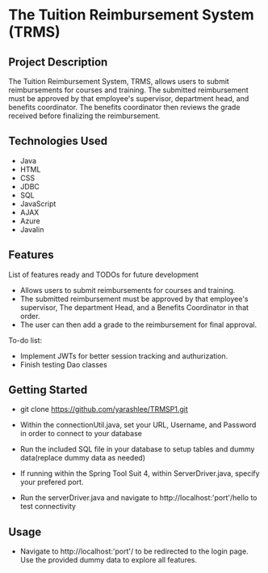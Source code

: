 # The Tuition Reimbursement System (TRMS)

## Project Description

The Tuition Reimbursement System, TRMS, allows users to submit reimbursements for courses and training. The submitted reimbursement must be approved by that employee's supervisor, department head, and benefits coordinator. The benefits coordinator then reviews the grade received before finalizing the reimbursement.

## Technologies Used

* Java
* HTML
* CSS
* JDBC
* SQL
* JavaScript
* AJAX
* Azure
* Javalin

## Features

List of features ready and TODOs for future development
* Allows users to submit reimbursements for courses and training.
* The submitted reimbursement must be approved by that employee's supervisor, The department Head, and a Benefits Coordinator in that order.
* The user can then add a grade to the reimbursement for final approval.

To-do list:
* Implement JWTs for better session tracking and authurization.
* Finish testing Dao classes

## Getting Started
   
- git clone https://github.com/yarashlee/TRMSP1.git

- Within the connectionUtil.java, set your URL, Username, and Password in order to connect to your database
- Run the included SQL file in your database to setup tables and dummy data(replace dummy data as needed)
- If running within the Spring Tool Suit 4, within ServerDriver.java, specify your prefered port.
- Run the serverDriver.java and navigate to http://localhost:'port'/hello to test connectivity

## Usage

- Navigate to http://localhost:'port'/ to be redirected to the login page. Use the provided dummy data to explore all features.

